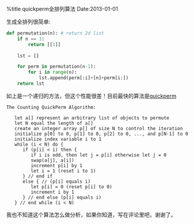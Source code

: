 %title quickperm全排列算法
Date:2013-01-01

生成全排列很简单:

```python
def permutation(n): # return 2d list
    if n == 1:
        return [[1]]
    
    lst = []

    for perm in permutation(n-1):
        for i in range(n):
            lst.append(perm[:i]+[n]+perm[i:])
    return lst
```

如上是一个递归的方法，但这个性能很差！目前最快的算法是[quickperm](http://www.quickperm.org/)

```
The Counting QuickPerm Algorithm:

   let a[] represent an arbitrary list of objects to permute
   let N equal the length of a[]
   create an integer array p[] of size N to control the iteration       
   initialize p[0] to 0, p[1] to 0, p[2] to 0, ..., and p[N-1] to 0
   initialize index variable i to 1
   while (i < N) do {
      if (p[i] < i) then {
         if i is odd, then let j = p[i] otherwise let j = 0
         swap(a[j], a[i])
         increment p[i] by 1
         let i = 1 (reset i to 1)
      } // end if
      else { // (p[i] equals i)
         let p[i] = 0 (reset p[i] to 0)
         increment i by 1
      } // end else (p[i] equals i)
   } // end while (i < N)
```

我也不知道这个算法怎么做分析，如果你知道，写在评论里吧，谢谢了。
